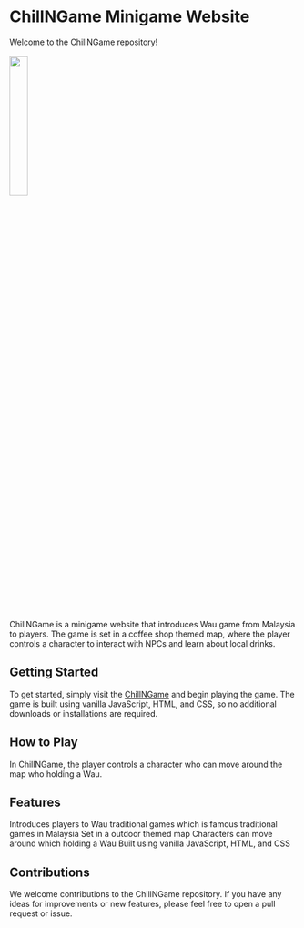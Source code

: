 # ChillNGame Minigame Website
Welcome to the ChillNGame repository!<br/><br/>
<img src="https://user-images.githubusercontent.com/94769901/213904680-fb1affb1-8484-4097-bac9-80d13919ad05.JPG" width=25% height=25% border-radius= 50%>

ChillNGame is a minigame website that introduces Wau game from Malaysia to players. The game is set in a coffee shop themed map, where the player controls a character to interact with NPCs and learn about local drinks.

## Getting Started
To get started, simply visit the <a href= "https://limhonting.github.io/TCS-Mini-Game/">ChillNGame</a> and begin playing the game. The game is built using vanilla JavaScript, HTML, and CSS, so no additional downloads or installations are required.

## How to Play
In ChillNGame, the player controls a character who can move around the map who holding a Wau.

## Features
Introduces players to Wau traditional games which is famous traditional games in Malaysia
Set in a outdoor themed map
Characters can move around which holding a Wau
Built using vanilla JavaScript, HTML, and CSS

## Contributions
We welcome contributions to the ChillNGame repository. If you have any ideas for improvements or new features, please feel free to open a pull request or issue.
